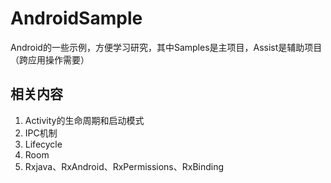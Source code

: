 # AndroidSample
Android的一些示例，方便学习研究，其中Samples是主项目，Assist是辅助项目（跨应用操作需要）

## 相关内容

1. Activity的生命周期和启动模式
2. IPC机制
3. Lifecycle
4. Room
5. Rxjava、RxAndroid、RxPermissions、RxBinding
